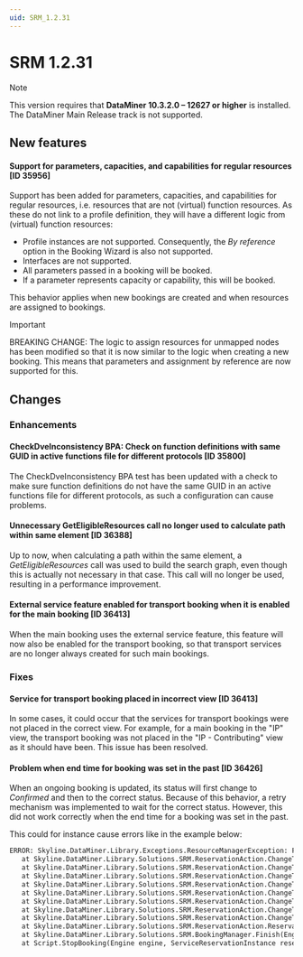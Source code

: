 ```yaml
---
uid: SRM_1.2.31
---
```


# SRM 1.2.31

> [!NOTE]
> This version requires that **DataMiner 10.3.2.0 – 12627 or higher** is installed. The DataMiner Main Release track is not supported.

## New features

#### Support for parameters, capacities, and capabilities for regular resources [ID 35956]

Support has been added for parameters, capacities, and capabilities for regular resources, i.e. resources that are not (virtual) function resources. As these do not link to a profile definition, they will have a different logic from (virtual) function resources:

- Profile instances are not supported. Consequently, the *By reference* option in the Booking Wizard is also not supported.
- Interfaces are not supported.
- All parameters passed in a booking will be booked.
- If a parameter represents capacity or capability, this will be booked.

This behavior applies when new bookings are created and when resources are assigned to bookings.

> [!IMPORTANT]
> BREAKING CHANGE: The logic to assign resources for unmapped nodes has been modified so that it is now similar to the logic when creating a new booking. This means that parameters and assignment by reference are now supported for this.

## Changes

### Enhancements

#### CheckDveInconsistency BPA: Check on function definitions with same GUID in active functions file for different protocols [ID 35800]

The CheckDveInconsistency BPA test has been updated with a check to make sure function definitions do not have the same GUID in an active functions file for different protocols, as such a configuration can cause problems.

#### Unnecessary GetEligibleResources call no longer used to calculate path within same element [ID 36388]

Up to now, when calculating a path within the same element, a *GetEligibleResources* call was used to build the search graph, even though this is actually not necessary in that case. This call will no longer be used, resulting in a performance improvement.

#### External service feature enabled for transport booking when it is enabled for the main booking [ID 36413]

<!-- See Fixes for fix part of RN -->

When the main booking uses the external service feature, this feature will now also be enabled for the transport booking, so that transport services are no longer always created for such main bookings.

### Fixes

#### Service for transport booking placed in incorrect view [ID 36413]

<!-- See Enhancements for enhancement part of RN -->

In some cases, it could occur that the services for transport bookings were not placed in the correct view. For example, for a main booking in the "IP" view, the transport booking was not placed in the "IP - Contributing" view as it should have been. This issue has been resolved.

#### Problem when end time for booking was set in the past [ID 36426]

When an ongoing booking is updated, its status will first change to *Confirmed* and then to the correct status. Because of this behavior, a retry mechanism was implemented to wait for the correct status. However, this did not work correctly when the end time for a booking was set in the past.

This could for instance cause errors like in the example below:

```txt
ERROR: Skyline.DataMiner.Library.Exceptions.ResourceManagerException: Failed to get updated reservation b540a15b-e01d-43d6-b31c-e70943dfcc07 with new Status Ongoing.
   at Skyline.DataMiner.Library.Solutions.SRM.ReservationAction.ChangeTimeAction.UpdateReservationTiming(ISrmManagersContext context, ChangeTimeInputData newTiming, Boolean forceQuarantine)
   at Skyline.DataMiner.Library.Solutions.SRM.ReservationAction.ChangeTimeAction.UpdateMainAndLockedContributingReservationsTiming(ISrmManagersContext context, ChangeTimeInputData newTiming, Boolean forceQuarantine, Guid parentReservationId)
   at Skyline.DataMiner.Library.Solutions.SRM.ReservationAction.ChangeTimeAction.UpdateLockedContributingReservationsTiming(ISrmManagersContext context, ChangeTimeInputData newTiming, Boolean forceQuarantine)
   at Skyline.DataMiner.Library.Solutions.SRM.ReservationAction.ChangeTimeAction.UpdateMainAndLockedContributingReservationsTiming(ISrmManagersContext context, ChangeTimeInputData newTiming, Boolean forceQuarantine, Guid parentReservationId)
   at Skyline.DataMiner.Library.Solutions.SRM.ReservationAction.ChangeTimeAction.UpdateLockedContributingReservationsTiming(ISrmManagersContext context, ChangeTimeInputData newTiming, Boolean forceQuarantine)
   at Skyline.DataMiner.Library.Solutions.SRM.ReservationAction.ChangeTimeAction.UpdateMainAndLockedContributingReservationsTiming(ISrmManagersContext context, ChangeTimeInputData newTiming, Boolean forceQuarantine, Guid parentReservationId)
   at Skyline.DataMiner.Library.Solutions.SRM.ReservationAction.ChangeTimeAction.UpdateReservationDate(Boolean forceQuarantine)
   at Skyline.DataMiner.Library.Solutions.SRM.ReservationAction.ChangeTimeAction.Execute(Nullable`1 forceQuarantine)
   at Skyline.DataMiner.Library.Solutions.SRM.ReservationAction.ReservationActionFactory.Execute[T](Engine engine, BookingManager bookingManager, ReservationInstance reservation, SrmCache srmCache, InputData inputData, Nullable`1 forceQuarantine)
   at Skyline.DataMiner.Library.Solutions.SRM.BookingManager.Finish(Engine engine, ReservationInstance reservation)
   at Script.StopBooking(Engine engine, ServiceReservationInstance reservation, BookingManager bookingManager, SrmCache cache, ProgressDialog progress)
```

